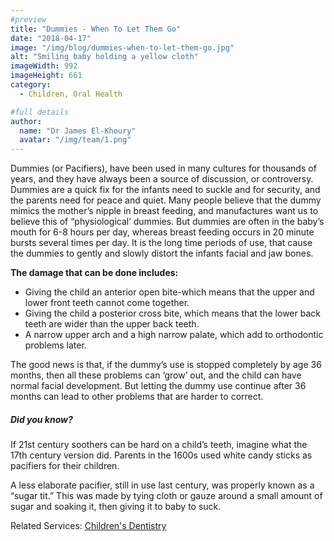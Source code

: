 ```yaml
---
#preview
title: "Dummies - When To Let Them Go"
date: "2018-04-17"
image: "/img/blog/dummies-when-to-let-them-go.jpg"
alt: "Smiling baby holding a yellow cloth"
imageWidth: 992
imageHeight: 661
category:
  - Children, Oral Health

#full details
author:
  name: "Dr James El-Khoury"
  avatar: "/img/team/1.png"
---
```


Dummies (or Pacifiers), have been used in many cultures for thousands of years, and they have always been a source of discussion, or controversy. Dummies are a quick fix for the infants need to suckle and for security, and the parents need for peace and quiet. Many people believe that the dummy mimics the mother’s nipple in breast feeding, and manufactures want us to believe this of “physiological’ dummies. But dummies are often in the baby’s mouth for 6-8 hours per day, whereas breast feeding occurs in 20 minute bursts several times per day. It is the long time periods of use, that cause the dummies to gently and slowly distort the infants facial and jaw bones.

**The damage that can be done includes:**

- Giving the child an anterior open bite-which means that the upper and lower front teeth cannot come together.
- Giving the child a posterior cross bite, which means that the lower back teeth are wider than the upper back teeth.
- A narrow upper arch and a high narrow palate, which add to orthodontic problems later.

The good news is that, if the dummy’s use is stopped completely by age 36 months, then all these problems can ‘grow’ out, and the child can have normal facial development. But letting the dummy use continue after 36 months can lead to other problems that are harder to correct.

##### Did you know?

If 21st century soothers can be hard on a child’s teeth, imagine what the 17th century version did. Parents in the 1600s used white candy sticks as pacifiers for their children.

A less elaborate pacifier, still in use last century, was properly known as a “sugar tit.” This was made by tying cloth or gauze around a small amount of sugar and soaking it, then giving it to baby to suck.

Related Services: [Children's Dentistry](/services/children-dentistry/)
